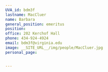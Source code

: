 ```yaml
---
UVA_id: bdm3f
lastname: MacCluer
name: Barbara
general_position: emeritus
position:
office: 202 Kerchof Hall
phone: 434-924-4924
email: bdm3f@virginia.edu
image: __SITE_URL__/img/people/MacCluer.jpg
personal_page:


---
```

